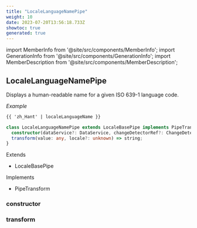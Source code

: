 ```yaml
---
title: "LocaleLanguageNamePipe"
weight: 10
date: 2023-07-20T13:56:18.733Z
showtoc: true
generated: true
---
```

<!-- This file was generated from the Vendure source. Do not modify. Instead, re-run the "docs:build" script -->
import MemberInfo from '@site/src/components/MemberInfo';
import GenerationInfo from '@site/src/components/GenerationInfo';
import MemberDescription from '@site/src/components/MemberDescription';


## LocaleLanguageNamePipe

<GenerationInfo sourceFile="packages/admin-ui/src/lib/core/src/shared/pipes/locale-language-name.pipe.ts" sourceLine="18" packageName="@vendure/admin-ui" />

Displays a human-readable name for a given ISO 639-1 language code.

*Example*

```HTML
{{ 'zh_Hant' | localeLanguageName }}
```

```ts title="Signature"
class LocaleLanguageNamePipe extends LocaleBasePipe implements PipeTransform {
  constructor(dataService?: DataService, changeDetectorRef?: ChangeDetectorRef)
  transform(value: any, locale?: unknown) => string;
}
```
Extends

 * LocaleBasePipe


Implements

 * PipeTransform



### constructor

<MemberInfo kind="method" type="(dataService?: <a href='/admin-ui-api/providers/data-service#dataservice'>DataService</a>, changeDetectorRef?: ChangeDetectorRef) => LocaleLanguageNamePipe"   />


### transform

<MemberInfo kind="method" type="(value: any, locale?: unknown) => string"   />


